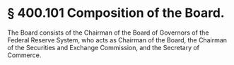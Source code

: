 # § 400.101   Composition of the Board.

The Board consists of the Chairman of the Board of Governors of the Federal Reserve System, who acts as Chairman of the Board, the Chairman of the Securities and Exchange Commission, and the Secretary of Commerce.




